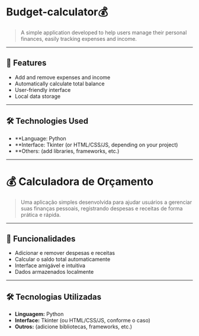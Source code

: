 # Budget-calculator💰

> A simple application developed to help users manage their personal finances, easily tracking expenses and income.

---

## 🚀 Features

- Add and remove expenses and income
- Automatically calculate total balance
- User-friendly interface
- Local data storage

---

## 🛠️ Technologies Used

- **Language: Python
- **Interface: Tkinter (or HTML/CSS/JS, depending on your project)
- **Others: (add libraries, frameworks, etc.)

---

# 💰 Calculadora de Orçamento

> Uma aplicação simples desenvolvida para ajudar usuários a gerenciar suas finanças pessoais, registrando despesas e receitas de forma prática e rápida.

---

## 🚀 Funcionalidades

- Adicionar e remover despesas e receitas 
- Calcular o saldo total automaticamente
- Interface amigável e intuitiva 
- Dados armazenados localmente   

---

## 🛠️ Tecnologias Utilizadas

- **Linguagem:** Python
- **Interface:** Tkinter (ou HTML/CSS/JS, conforme o caso) 
- **Outros:** (adicione bibliotecas, frameworks, etc.) 

